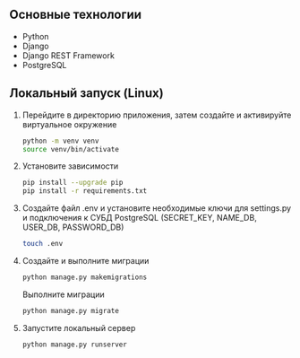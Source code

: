 ## Основные технологии
* Python
* Django
* Django REST Framework
* PostgreSQL
## Локальный запуск (Linux)
1. Перейдите в директорию приложения, затем создайте и активируйте виртуальное окружение
   ```bash
   python -m venv venv
   source venv/bin/activate
   ```

2. Установите зависимости
   ```bash
   pip install --upgrade pip
   pip install -r requirements.txt
   ```

3. Создайте файл .env и установите необходимые ключи для settings.py и подключения к СУБД PostgreSQL (SECRET_KEY, NAME_DB, USER_DB, PASSWORD_DB)
   ```bash
   touch .env
   ```

4. Создайте и выполните миграции
   ```bash
   python manage.py makemigrations
   ```
   Выполните миграции
   ```bash
   python manage.py migrate
   ```

5. Запустите локальный сервер
   ```bash
   python manage.py runserver
   ```
